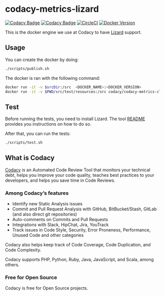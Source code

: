 # codacy-metrics-lizard

[![Codacy Badge](https://api.codacy.com/project/badge/Grade/9e4c1f4395ac4ffa962793398aea39fe)](https://www.codacy.com/app/Codacy/codacy-metrics-lizard?utm_source=github.com&amp;utm_medium=referral&amp;utm_content=codacy/codacy-metrics-lizard&amp;utm_campaign=Badge_Grade)
[![Codacy Badge](https://api.codacy.com/project/badge/Coverage/9e4c1f4395ac4ffa962793398aea39fe)](https://www.codacy.com/app/Codacy/codacy-metrics-lizard?utm_source=github.com&utm_medium=referral&utm_content=codacy/codacy-metrics-lizard&utm_campaign=Badge_Coverage)
[![CircleCI](https://circleci.com/gh/codacy/codacy-metrics-lizard.svg?style=svg)](https://circleci.com/gh/codacy/codacy-metrics-lizard)
[![Docker Version](https://images.microbadger.com/badges/version/codacy/codacy-metrics-lizard.svg)](https://microbadger.com/images/codacy/codacy-metrics-lizard "Get your own version badge on microbadger.com")

This is the docker engine we use at Codacy to have [Lizard](https://github.com/terryyin/lizard) support.

## Usage

You can create the docker by doing:

```bash
./scripts/publish.sh
```

The docker is ran with the following command:

```bash
docker run -it -v $srcDir:/src  <DOCKER_NAME>:<DOCKER_VERSION>
docker run -it -v $PWD/src/test/resources:/src codacy/codacy-metrics-cloc:latest
```

## Test

Before running the tests, you need to install Lizard. The tool [README](https://github.com/terryyin/lizard/blob/master/README.rst) provides you instructions on how to do so.

After that, you can run the tests:

```bash
./scripts/test.sh
```

## What is Codacy

[Codacy](https://www.codacy.com/) is an Automated Code Review Tool that monitors your technical debt, helps you improve your code quality, teaches best practices to your developers, and helps you save time in Code Reviews.

### Among Codacy’s features

- Identify new Static Analysis issues
- Commit and Pull Request Analysis with GitHub, BitBucket/Stash, GitLab (and also direct git repositories)
- Auto-comments on Commits and Pull Requests
- Integrations with Slack, HipChat, Jira, YouTrack
- Track issues in Code Style, Security, Error Proneness, Performance, Unused Code and other categories

Codacy also helps keep track of Code Coverage, Code Duplication, and Code Complexity.

Codacy supports PHP, Python, Ruby, Java, JavaScript, and Scala, among others.

### Free for Open Source

Codacy is free for Open Source projects.
